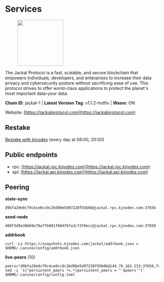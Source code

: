 # Services

<figure><img src="https://raw.githubusercontent.com/kj89/testnet_manuals/main/pingpub/logos/jackal.png" width="150" alt=""><figcaption></figcaption></figure>

The Jackal Protocol is a fast, scalable, and secure blockchain that empowers  individuals, developers, and enterprises to increase their data privacy and  cybersecurity posture without sacrificing ease of use. This protocol strives  to offer world-class applications to protect the planet's most important data–your data.

**Chain ID**: jackal-1 | **Latest Version Tag**: v1.1.2-hotfix | **Wasm**: ON

Website: [https://jackalprotocol.com](https://jackalprotocol.com)

## Restake

[Restake with kjnodes](https://restake.app/jackal/jklvaloper1tr3wm3mdkz0tda6t7vavqnn7fe2g4un0f67xmt) (every day at 08:00, 20:00)
## Public endpoints

* rpc: [https://jackal.rpc.kjnodes.com](https://jackal.rpc.kjnodes.com)
* api: [https://jackal.api.kjnodes.com](https://jackal.api.kjnodes.com)

## Peering

**state-sync**

```
d9bfa29e0cf9c4ce0cc9c26d98e5d97228f93b0b@jackal.rpc.kjnodes.com:37656
```

**seed-node**

```
400f3d9e30b69e78a7fb891f60d76fa3c73f0ecc@jackal.rpc.kjnodes.com:37659
```

**addrbook**
```
curl -Ls https://snapshots.kjnodes.com/jackal/addrbook.json > $HOME/.canine/config/addrbook.json
```

**live-peers** (10)
```
peers="d9bfa29e0cf9c4ce0cc9c26d98e5d97228f93b0b@144.76.163.233:37656,fc905fe58d36875a833202ce53759d0ae6c11435@141.95.65.26:48656,4398bd773ac885b7365de3604eb487be10c54563@185.16.38.210:26906,dbec14a10d43c25d77ee9987a985652fa4e6344a@131.153.59.6:26656,68eb09cb9c5a2b136e8c693a48bcb26d9108062f@157.90.2.254:26656,433e26fb4d2533d81a2016a7c9ba768dd6ad2177@65.108.194.26:60756,ea35106e43dcec1e5c66319272da48df3dce7723@57.128.144.233:26656,0faa7f1099de2e02deebe09fcb52863056333265@144.202.72.17:26616,77e2a9fae692906f7fb4d9769675c1e23abf4eaa@138.201.132.55:37656,399068f8371dce4ae5d7cd7da2c965e765e68f4b@65.108.238.102:17556"
sed -i 's|^persistent_peers *=.*|persistent_peers = "'$peers'"|' $HOME/.canine/config/config.toml
```
